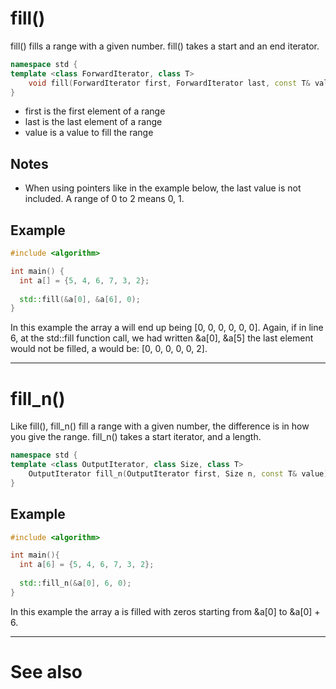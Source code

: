 # fill()
fill() fills a range with a given number.
fill() takes a start and an end iterator.

```cpp
namespace std {
template <class ForwardIterator, class T>
    void fill(ForwardIterator first, ForwardIterator last, const T& value);
}
```
- first is the first element of a range
- last is the last element of a range
- value is a value to fill the range

## Notes
- When using pointers like in the example below, the last value is not included. A range of 0 to 2 means 0, 1.

## Example
```cpp
#include <algorithm>

int main() {
  int a[] = {5, 4, 6, 7, 3, 2};
  
  std::fill(&a[0], &a[6], 0);
}
```
In this example the array a will end up being [0, 0, 0, 0, 0, 0].
Again, if in line 6, at the std::fill function call, we had written &a[0], &a[5] the last element would not be filled, a would be:
[0, 0, 0, 0, 0, 2].

---

# fill_n()
Like fill(), fill_n() fill a range with a given number, the difference is in how you give the range.
fill_n() takes a start iterator, and a length.

```cpp
namespace std {
template <class OutputIterator, class Size, class T>
    OutputIterator fill_n(OutputIterator first, Size n, const T& value);
}
```

## Example
```cpp
#include <algorithm>

int main(){
  int a[6] = {5, 4, 6, 7, 3, 2};
  
  std::fill_n(&a[0], 6, 0);
}
```
In this example the array a is filled with zeros starting from &a[0] to &a[0] + 6.

---
# See also
